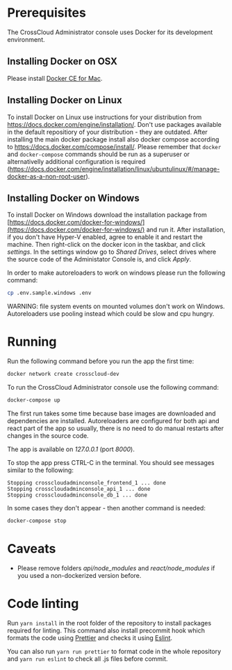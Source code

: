 # Prerequisites

The CrossCloud Administrator console uses Docker for its development environment.

## Installing Docker on OSX

Please install [Docker CE for Mac](https://store.docker.com/editions/community/docker-ce-desktop-mac).

## Installing Docker on Linux

To install Docker on Linux use instructions for your distribution from
<https://docs.docker.com/engine/installation/>.
Don't use packages available in the default repositiory of your
distribution - they are outdated.
After installing the main docker package install also docker compose
according to <https://docs.docker.com/compose/install/>.
Please remember that `docker` and `docker-compose` commands should be run
as a superuser or alternativelly additional configuration is required
(<https://docs.docker.com/engine/installation/linux/ubuntulinux/#/manage-docker-as-a-non-root-user>). 

## Installing Docker on Windows

To install Docker on Windows download the installation package from
[https://docs.docker.com/docker-for-windows/](https://docs.docker.com/docker-for-windows/)
and run it. After installation, if you don't have Hyper-V enabled, agree to
enable it and restart the machine. Then right-click on the docker icon
in the taskbar, and click _settings_. In the settings window go to
_Shared Drives_, select drives where the source code of the Administator Console is,
and click _Apply_.

In order to make autoreloaders to work on windows please run the
following command:

```bash
cp .env.sample.windows .env
```

WARNING: file system events on mounted volumes don't work on Windows. Autoreloaders
use pooling instead which could be slow and cpu hungry.

# Running

Run the following command before you run the app the first time:

```bash
docker network create crosscloud-dev
```

To run the CrossCloud Administrator console use the following command:

```bash
docker-compose up
```

The first run takes some time because base images are downloaded and dependencies
are installed. Autoreloaders are configured for both api and react part of the app
so usually, there is no need to do manual restarts after changes in the source code.

The app is available on _127.0.0.1_ (port _8000_).

To stop the app press CTRL-C in the terminal. You should see messages similar
to the following:

```
Stopping crosscloudadminconsole_frontend_1 ... done
Stopping crosscloudadminconsole_api_1 ... done
Stopping crosscloudadminconsole_db_1 ... done
```

In some cases they don't appear - then another command is needed:

```bash
docker-compose stop
```

# Caveats

* Please remove folders _api/node_modules_ and _react/node_modules_ if you used
a non-dockerized version before.

# Code linting

Run `yarn install` in the root folder of the repository to install packages
required for linting. This command also install precommit hook which formats
the code using [Prettier](https://prettier.io) and checks it using
[Eslint](http://eslint.org/).

You can also run `yarn run prettier` to format code in the whole repository
and `yarn run eslint` to check all .js files before commit.
